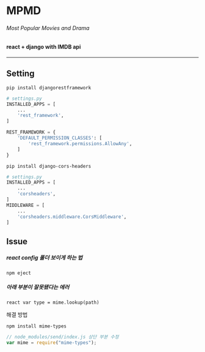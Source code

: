 # MPMD

###### Most Popular Movies and Drama

#### react + django with IMDB api

---

## Setting

```terminal
pip install djangorestframework
```

```python
# settings.py
INSTALLED_APPS = [
    ...
    'rest_framework',
]

REST_FRAMEWORK = {
    'DEFAULT_PERMISSION_CLASSES': [
        'rest_framework.permissions.AllowAny',
    ]
}
```

```terminal
pip install django-cors-headers
```

```python
# settings.py
INSTALLED_APPS = [
    ...
    'corsheaders',
]
MIDDLEWARE = [
    ...
    'corsheaders.middleware.CorsMiddleware',
]
```

## Issue

##### react config 폴더 보이게 하는 법

```terminal
npm eject
```

##### 아래 부분이 잘못됐다는 에러

```terminal
react var type = mime.lookup(path)
```

해결 방법

```terminal
npm install mime-types
```

```js
// node_modules/send/index.js 상단 부분 수정
var mime = require("mime-types");
```
